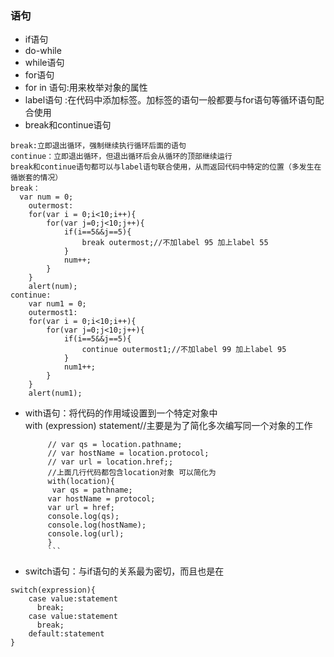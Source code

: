 ### 语句
* if语句
* do-while
* while语句
* for语句
* for in 语句:用来枚举对象的属性
* label语句 :在代码中添加标签。加标签的语句一般都要与for语句等循环语句配合使用
* break和continue语句
```
break:立即退出循环，强制继续执行循环后面的语句
continue：立即退出循环，但退出循环后会从循环的顶部继续运行
break和continue语句都可以与label语句联合使用，从而返回代码中特定的位置（多发生在循嵌套的情况）
break：
  var num = 0;
    outermost:
    for(var i = 0;i<10;i++){
        for(var j=0;j<10;j++){
            if(i==5&&j==5){
                break outermost;//不加label 95 加上label 55
            }
            num++;
        }
    }
    alert(num);
continue:
    var num1 = 0;
    outermost1:
    for(var i = 0;i<10;i++){
        for(var j=0;j<10;j++){
            if(i==5&&j==5){
                continue outermost1;//不加label 99 加上label 95
            }
            num1++;
        }
    }
    alert(num1);
```
* with语句：将代码的作用域设置到一个特定对象中   
   with (expression) statement//主要是为了简化多次编写同一个对象的工作
   ```
        // var qs = location.pathname;
        // var hostName = location.protocol;
        // var url = location.href;;
        //上面几行代码都包含location对象 可以简化为
        with(location){
         var qs = pathname;
        var hostName = protocol;
        var url = href;
        console.log(qs);
        console.log(hostName);
        console.log(url);
        }
        ```
* switch语句：与if语句的关系最为密切，而且也是在
```
switch(expression){
    case value:statement
      break;
    case value:statement
      break;
    default:statement
}
```